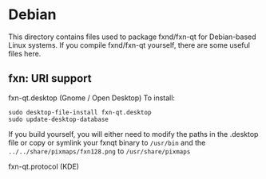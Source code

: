 
Debian
====================
This directory contains files used to package fxnd/fxn-qt
for Debian-based Linux systems. If you compile fxnd/fxn-qt yourself, there are some useful files here.

## fxn: URI support ##


fxn-qt.desktop  (Gnome / Open Desktop)
To install:

	sudo desktop-file-install fxn-qt.desktop
	sudo update-desktop-database

If you build yourself, you will either need to modify the paths in
the .desktop file or copy or symlink your fxnqt binary to `/usr/bin`
and the `../../share/pixmaps/fxn128.png` to `/usr/share/pixmaps`

fxn-qt.protocol (KDE)

